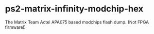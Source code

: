 # ps2-matrix-infinity-modchip-hex
The Matrix Team Actel APA075 based modchips flash dump. (Not FPGA firmware!)
